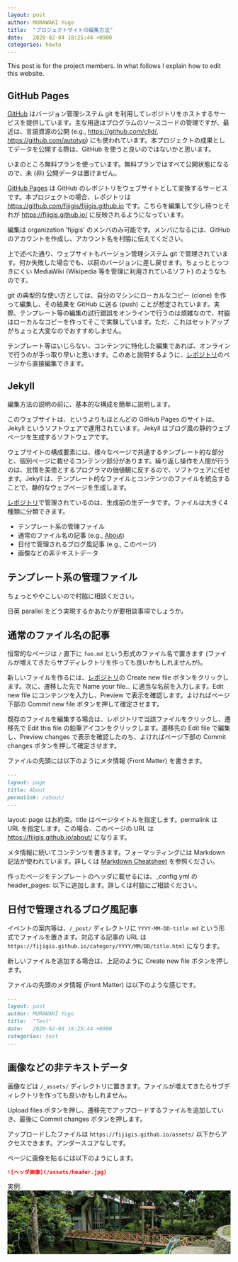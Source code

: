 ```yaml
---
layout: post
author: MURAWAKI Yugo
title:  "プロジェクトサイトの編集方法"
date:   2020-02-04 18:25:44 +0900
categories: howto
---
```

This post is for the project members. In what follows I explain how to edit this website.

## GitHub Pages

[GitHub](https://github.com/) はバージョン管理システム git を利用してレポジトリをホストするサービスを提供しています。主な用途はプログラムのソースコードの管理ですが、最近は、言語資源の公開 (e.g., <https://github.com/clld/>, <https://github.com/autotyp>) にも使われています。本プロジェクトの成果としてデータを公開する際は、GitHub を使うと良いのではないかと思います。

いまのところ無料プランを使っています。無料プランではすべて公開状態になるので、未 (非) 公開データは置けません。

[GitHub Pages](https://pages.github.com/) は GitHub のレポジトリをウェブサイトとして変換するサービスです。本プロジェクトの場合、レポジトリは <https://github.com/fijigis/fijigis.github.io> です。こちらを編集して少し待つとそれが <https://fijigis.github.io/> に反映されるようになっています。

編集は organization 'fijigis' のメンバのみ可能です。メンバになるには、GitHub のアカウントを作成し、アカウント名を村脇に伝えてください。

上で述べた通り、ウェブサイトもバージョン管理システム git で管理されています。何か失敗した場合でも、以前のバージョンに差し戻せます。ちょっととっつきにくい MediaWiki (Wikipedia 等を管理に利用されているソフト) のようなものです。

git の典型的な使い方としては、自分のマシンにローカルなコピー (clone) を作って編集し、その結果を GitHub に送る (push) ことが想定されています。実際、テンプレート等の編集の試行錯誤をオンラインで行うのは煩雑なので、村脇はローカルなコピーを作ってそこで実験しています。ただ、これはセットアップがちょっと大変なのでおすすめしません。

テンプレート等はいじらない、コンテンツに特化した編集であれば、オンラインで行うのが手っ取り早いと思います。このあと説明するように、[レポジトリ](https://github.com/fijigis/fijigis.github.io)のページから直接編集できます。

## Jekyll

編集方法の説明の前に、基本的な構成を簡単に説明します。

このウェブサイトは、というよりもほとんどの GitHub Pages のサイトは、Jekyll というソフトウェアで運用されています。Jekyll はブログ風の静的ウェブページを生成するソフトウェアです。

ウェブサイトの構成要素には、様々なページで共通するテンプレート的な部分と、個別ページに載せるコンテンツ部分があります。繰り返し操作を人間が行うのは、怠惰を美徳とするプログラマの価値観に反するので、ソフトウェアに任せます。Jekyll は、テンプレート的なファイルとコンテンツのファイルを統合することで、静的なウェブページを生成します。

[レポジトリ](https://github.com/fijigis/fijigis.github.io)で管理されているのは、生成前の生データです。ファイルは大きく4種類に分類できます。
- テンプレート系の管理ファイル
- 通常のファイル名の記事 (e.g., [About](https://fijigis.github.io/about/))
- 日付で管理されるブログ風記事 (e.g., このページ)
- 画像などの非テキストデータ

## テンプレート系の管理ファイル

ちょっとややこしいので村脇に相談ください。

日英 parallel をどう実現するかあたりが要相談事項でしょうか。

## 通常のファイル名の記事

恒常的なページは `/` 直下に `foo.md` という形式のファイル名で置きます (ファイルが増えてきたらサブディレクトリを作っても良いかもしれませんが)。

新しいファイルを作るには、[レポジトリ](https://github.com/fijigis/fijigis.github.io)の Create new file ボタンをクリックします。次に、遷移した先で Name your file... に適当な名前を入力します。Edit new file にコンテンツを入力し、Preview で表示を確認します。よければページ下部の Commit new file ボタンを押して確定させます。

既存のファイルを編集する場合は、レポジトリで当該ファイルをクリックし、遷移先で Edit this file の鉛筆アイコンをクリックします。遷移先の Edit file で編集し、Preview changes で表示を確認したのち、よければページ下部の Commit changes ボタンを押して確定させます。

ファイルの先頭には以下のようにメタ情報 (Front Matter) を書きます。
```markdown
---
layout: page
title: About
permalink: /about/
---
```
layout: page はお約束。title はページタイトルを指定します。permalink は URL を指定します。この場合、このページの URL は <https://fijigis.github.io/about/> になります。

メタ情報に続いてコンテンツを書きます。フォーマッティングには Markdown 記法が使われています。詳しくは [Markdown Cheatsheet](https://github.com/adam-p/markdown-here/wiki/Markdown-Cheatsheet) を参照ください。

作ったページをテンプレートのヘッダに載せるには、_config.yml の header_pages: 以下に追加します。詳しくは村脇にご相談ください。

## 日付で管理されるブログ風記事

イベントの案内等は、`/_post/` ディレクトリに `YYYY-MM-DD-title.md` という形式でファイルを置きます。対応する記事の URL は `https://fijigis.github.io/category/YYYY/MM/DD/title.html` になります。

新しいファイルを追加する場合は、上記のように Create new file ボタンを押します。

ファイルの先頭のメタ情報 (Front Matter) は以下のような感じです。
```markdown
---
layout: post
author: MURAWAKI Yugo
title:  "Test"
date:   2020-02-04 18:25:44 +0900
categories: test
---
```

## 画像などの非テキストデータ

画像などは `/_assets/` ディレクトリに置きます。ファイルが増えてきたらサブディレクトリを作っても良いかもしれません。

Upload files ボタンを押し、遷移先でアップロードするファイルを追加していき、最後に Commit changes ボタンを押します。

アップロードしたファイルは `https://fijigis.github.io/assets/` 以下からアクセスできます。アンダースコアなしです。

ページに画像を貼るには以下のようにします。
```markdown
![ヘッダ画像](/assets/header.jpg)
```
実例:
![ヘッダ画像](/assets/header.jpg)

